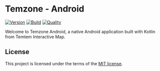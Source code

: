 # Temzone - Android

[![Version](https://img.shields.io/badge/version-0.1.0--a.4-orange)](https://github.com/Temtem-Interactive-Map/Temzone-Android)
[![Build](https://img.shields.io/github/actions/workflow/status/Temtem-Interactive-Map/Temzone-Android/main.yml?branch=main)](https://github.com/Temtem-Interactive-Map/Temzone-Android/actions/workflows/main.yml)
[![Quality](https://img.shields.io/codefactor/grade/github/Temtem-Interactive-Map/Temzone-Android)](https://www.codefactor.io/repository/github/temtem-interactive-map/temzone-android)

Welcome to Temzone Android, a native Android application built with Kotlin from Temtem Interactive Map.

## License

This project is licensed under the terms of the [MIT license](https://github.com/Temtem-Interactive-Map/Temzone-Android/blob/main/LICENSE).
